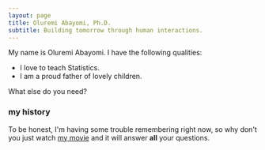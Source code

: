```yaml
---
layout: page
title: Oluremi Abayomi, Ph.D.
subtitle: Building tomorrow through human interactions.
---
```


My name is Oluremi Abayomi. I have the following qualities:

- I love to teach Statistics.
- I am a proud father of lovely children.

What else do you need?

### my history

To be honest, I'm having some trouble remembering right now, so why don't you just watch [my movie](https://en.wikipedia.org/wiki/The_Princess_Bride_%28film%29) and it will answer **all** your questions.
